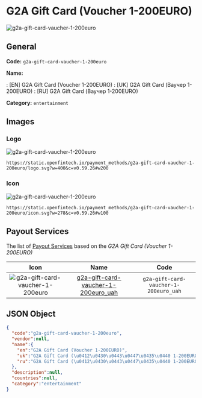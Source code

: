 
# G2A Gift Card (Voucher 1-200EURO) 
![g2a-gift-card-vaucher-1-200euro](https://static.openfintech.io/payment_methods/g2a-gift-card-vaucher-1-200euro/logo.svg?w=400&c=v0.59.26#w200)  

## General 
**Code:** `g2a-gift-card-vaucher-1-200euro` 
 
**Name:** 
 
:	[EN] G2A Gift Card (Voucher 1-200EURO) 
:	[UK] G2A Gift Card (Ваучер 1-200EURO) 
:	[RU] G2A Gift Card (Ваучер 1-200EURO) 
 
**Category:** `entertainment` 
 

## Images 

### Logo 
![g2a-gift-card-vaucher-1-200euro](https://static.openfintech.io/payment_methods/g2a-gift-card-vaucher-1-200euro/logo.svg?w=400&c=v0.59.26#w200)  

```
https://static.openfintech.io/payment_methods/g2a-gift-card-vaucher-1-200euro/logo.svg?w=400&c=v0.59.26#w200
```  

### Icon 
![g2a-gift-card-vaucher-1-200euro](https://static.openfintech.io/payment_methods/g2a-gift-card-vaucher-1-200euro/icon.svg?w=278&c=v0.59.26#w100)  

```
https://static.openfintech.io/payment_methods/g2a-gift-card-vaucher-1-200euro/icon.svg?w=278&c=v0.59.26#w100
```  

## Payout Services 
 
The list of [Payout Services](/payout-services/) based on the _G2A Gift Card (Voucher 1-200EURO)_ 

|Icon|Name|Code| 
|:---:|:---:|:---:| 
|![g2a-gift-card-vaucher-1-200euro](https://static.openfintech.io/payout_methods/g2a-gift-card-vaucher-1-200euro/icon.png?w=278&c=v0.59.26#w40) |[g2a-gift-card-vaucher-1-200euro_uah](/payout-services/g2a-gift-card-vaucher-1-200euro_uah/)|`g2a-gift-card-vaucher-1-200euro_uah`| 
 

## JSON Object 

```json
{
  "code":"g2a-gift-card-vaucher-1-200euro",
  "vendor":null,
  "name":{
    "en":"G2A Gift Card (Voucher 1-200EURO)",
    "uk":"G2A Gift Card (\u0412\u0430\u0443\u0447\u0435\u0440 1-200EURO)",
    "ru":"G2A Gift Card (\u0412\u0430\u0443\u0447\u0435\u0440 1-200EURO)"
  },
  "description":null,
  "countries":null,
  "category":"entertainment"
}
```  
